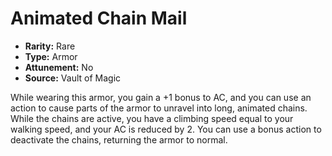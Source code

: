 # Animated Chain Mail

- **Rarity:** Rare
- **Type:** Armor
- **Attunement:** No
- **Source:** Vault of Magic

While wearing this armor, you gain a +1 bonus to AC, and you can use an action to cause parts of the armor to unravel into long, animated chains. While the chains are active, you have a climbing speed equal to your walking speed, and your AC is reduced by 2. You can use a bonus action to deactivate the chains, returning the armor to normal.

